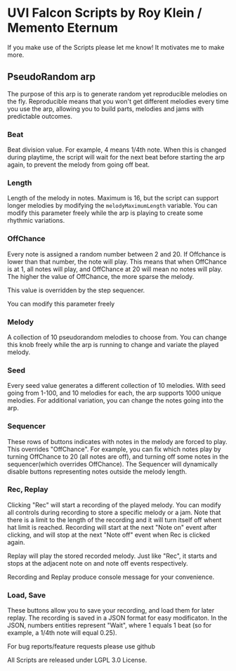 # UVI Falcon Scripts by Roy Klein / Memento Eternum

If you make use of the Scripts please let me know! It motivates me to make more.

## PseudoRandom arp

The purpose of this arp is to generate random yet reproducible melodies on the fly. Reproducible means that you won't get different melodies every time you use the arp, allowing you to build parts, melodies and jams with predictable outcomes.

### Beat

Beat division value. For example, 4 means 1/4th note. When this is changed during playtime, the script will wait for the next beat before starting the arp again, to prevent the melody from going off beat.

### Length

Length of the melody in notes. Maximum is 16, but the script can support longer melodies by modifying the `melodyMaximumLength` variable. You can modify this parameter freely while the arp is playing to create some rhythmic variations.

### OffChance

Every note is assigned a random number between 2 and 20. If Offchance is lower than that number, the note will play. This means that when OffChance is at 1, all notes will play, and OffChance at 20 will mean no notes will play. The higher the value of OffChance, the more sparse the melody. 

This value is overridden by the step sequencer.

You can modify this parameter freely

### Melody

A collection of 10 pseudorandom melodies to choose from. You can change this knob freely while the arp is running to change and variate the played melody.

### Seed

Every seed value generates a different collection of 10 melodies. With seed going from 1-100, and 10 melodies for each, the arp supports 1000 unique melodies. For additional variation, you can change the notes going into the arp.

### Sequencer

These rows of buttons indicates with notes in the melody are forced to play. This overrides "OffChance". For example, you can fix which notes play by turning OffChance to 20 (all notes are off), and turning off some notes in the sequencer(which overrides OffChance). The Sequencer will dynamically disable buttons representing notes outside the melody length.

### Rec, Replay

Clicking "Rec" will start a recording of the played melody. You can modify all controls during recording to store a specific melody or a jam. Note that there is a limit to the length of the recording and it will turn itself off whent hat limit is reached. Recording will start at the next "Note on" event after clicking, and will stop at the next "Note off" event when Rec is clicked again.


Replay will play the stored recorded melody. Just like "Rec", it starts and stops at the adjacent note on and note off events respectively.

Recording and Replay produce console message for your convenience.

### Load, Save

These buttons allow you to save your recording, and load them for later replay. The recording is saved in a JSON format for easy modificaton. In the JSON, numbers entities represent "Wait", where 1 equals 1 beat (so for example, a 1/4th note will equal 0.25).




For bug reports/feature requests please use github

All Scripts are released under LGPL 3.0 License. 
